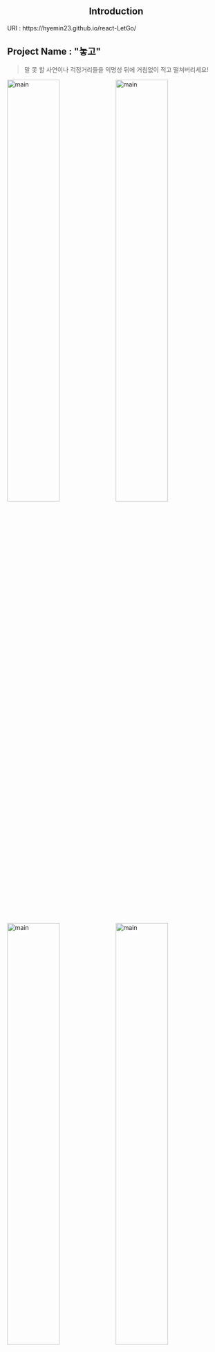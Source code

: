 
<h2 align="center"> Introduction </h2>
 URI : https://hyemin23.github.io/react-LetGo/
  <h2 align="left">Project Name : "놓고"</h2>

> 말 못 할 사연이나 걱정거리들을 익명성 뒤에 거침없이 적고 떨쳐버리세요!
 

<div width="100%">
<img src="https://user-images.githubusercontent.com/54235714/112762902-2d290580-903d-11eb-902b-9c785273b2d3.png" alt="main" width="49%" height="50%" margin="0%" padding="0%" display="block" border="0" box-sizing="border-box"/>
<img src="https://user-images.githubusercontent.com/54235714/112762902-2d290580-903d-11eb-902b-9c785273b2d3.png" alt="main" width="49%" height="50%" margin="0%" padding="0%"display="block" border="0" box-sizing="border-box"/>
</div>

<div width="100%">
 <img src="https://user-images.githubusercontent.com/54235714/112762902-2d290580-903d-11eb-902b-9c785273b2d3.png" alt="main" width="49%" height="50%" margin="0%" padding="0%" display="block" border="0" box-sizing="border-box"/>
 <img src="https://user-images.githubusercontent.com/54235714/112762902-2d290580-903d-11eb-902b-9c785273b2d3.png" alt="main" width="49%" height="50%" margin="0%" padding="0%" display="block" border="0" box-sizing="border-box"/>
 </div>
 



### 기획의도
<p>
  <h4>"걱정","근심" 여기에 놓고 가세요.</h4>
</p>
